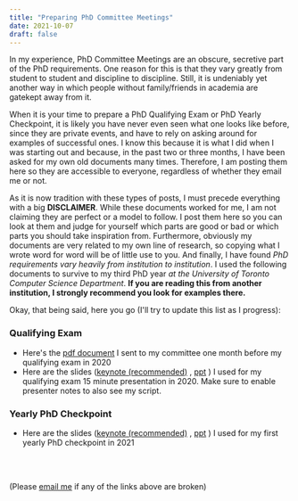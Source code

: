 ```yaml
---
title: "Preparing PhD Committee Meetings"
date: 2021-10-07
draft: false
---
```


In my experience, PhD Committee Meetings are an obscure, secretive part of the PhD requirements. One reason for this is that they vary greatly from student to student and discipline to discipline. Still, it is undeniably yet another way in which people without family/friends in academia are gatekept away from it. 

When it is your time to prepare a PhD Qualifying Exam or PhD Yearly Checkpoint, it is likely you have never even seen what one looks like before, since they are private events, and have to rely on asking around for examples of successful ones. I know this because it is what I did when I was starting out and because, in the past two or three months, I have been asked for my own old documents many times. Therefore, I am posting them here so they are accessible to everyone, regardless of whether they email me or not.

As it is now tradition with these types of posts, I must precede everything with a big **DISCLAIMER**. While these documents worked for me, I am not claiming they are perfect or a model to follow. I post them here so you can look at them and judge for yourself which parts are good or bad or which parts you should take inspiration from. Furthermore, obviously my documents are very related to my own line of research, so copying what I wrote word for word will be of little use to you. And finally, I have found *PhD requirements vary heavily from institution to institution*. I used the following documents to survive to my third PhD year *at the University of Toronto Computer Science Department*. **If you are reading this from another institution, I strongly recommend you look for examples there.**  

Okay, that being said, here you go (I'll try to update this list as I progress):

### Qualifying Exam
- Here's the [pdf document](pdf/phd-committee/qualifying-exam.pdf) I sent to my committee one month before my qualifying exam in 2020
- Here are the slides ([keynote (recommended)](https://www.dropbox.com/s/m8bh3stwkml1rzg/qualifying-exam.key?dl=0) , [ppt](https://www.dropbox.com/s/xvqfdcoisopscrl/qualifying-exam.pptx?dl=0) ) I used for my qualifying exam 15 minute presentation in 2020. Make sure to enable presenter notes to also see my script.

### Yearly PhD Checkpoint
- Here are the slides ([keynote (recommended)](https://www.dropbox.com/s/w3dbxdl34xakmy0/checkpoint-2021.key?dl=0) , [ppt](https://www.dropbox.com/s/0ua2j49s7y031xv/checkpoint-2021.pptx?dl=0) ) I used for my first yearly PhD checkpoint in 2021 

<br>
<br>

(Please [email me](mailto:sgsellan@gmail.com) if any of the links above are broken)
